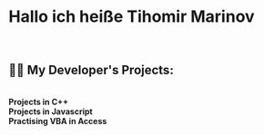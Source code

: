 <h1>Hallo ich heiße Tihomir Marinov</h1> <br>
<h2>👨‍💻 My Developer's Projects:</h2>  <br>
<b>Projects in C++</b>   <br>
<b>Projects in Javascript</b> <br>
<b>Practising VBA in Access</b> <br>
